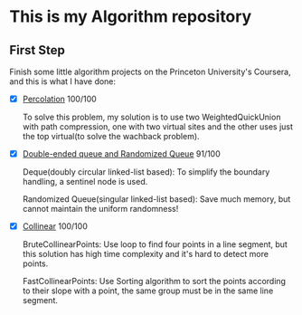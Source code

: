 # This is my Algorithm repository

## First Step

Finish some little algorithm projects on the Princeton University's Coursera, and this is what I have done:

- [x] [Percolation](https://coursera.cs.princeton.edu/algs4/assignments/percolation/specification.php)  100/100

  To solve this problem, my solution is to use two WeightedQuickUnion with path compression, one with two virtual sites and the other uses just the top virtual(to solve the wachback problem).

- [x] [Double-ended queue and Randomized Queue](https://coursera.cs.princeton.edu/algs4/assignments/queues/specification.php)  91/100

  Deque(doubly circular linked-list based): To simplify the boundary handling, a  sentinel node is used.

  Randomized Queue(singular linked-list based): Save much memory, but cannot maintain the uniform randomness!

- [x] [Collinear](https://coursera.cs.princeton.edu/algs4/assignments/collinear/specification.php)  100/100

  BruteCollinearPoints: Use loop to find four points in a line segment, but this solution has high time complexity and it's hard to detect more points.

  FastCollinearPoints: Use Sorting algorithm to sort the points according to their slope with a point,  the same group must be in the same line segment.

  
